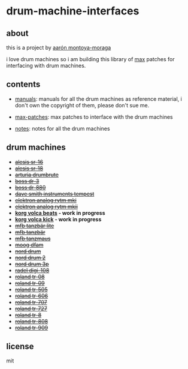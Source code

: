 # drum-machine-interfaces

## about

this is a project by [aarón montoya-moraga](http://montoyamoraga.io/)

i love drum machines so i am building this library of [max](https://en.wikipedia.org/wiki/Max_(software)) patches for interfacing with drum machines.

## contents

* [manuals](https://github.com/montoyamoraga/drum-machine-interfaces/tree/master/manuals): manuals for all the drum machines as reference material, i don't own the copyright of them, please don't sue me.

* [max-patches](https://github.com/montoyamoraga/drum-machine-interfaces/tree/master/patches): max patches to interface with the drum machines

* [notes](https://github.com/montoyamoraga/drum-machine-interfaces/tree/master/notes): notes for all the drum machines

## drum machines

* ~~[alesis sr-16](https://github.com/montoyamoraga/drum-machine-interfaces/blob/master/notes/alesis-sr-16.md)~~
* ~~[alesis sr-18](https://github.com/montoyamoraga/drum-machine-interfaces/blob/master/notes/alesis-sr-18.md)~~
* ~~[arturia drumbrute](https://github.com/montoyamoraga/drum-machine-interfaces/blob/master/notes/arturia-drumbrute.md)~~
* ~~[boss dr-3](https://github.com/montoyamoraga/drum-machine-interfaces/blob/master/notes/boss-dr-3.md)~~
* ~~[boss dr-880](https://github.com/montoyamoraga/drum-machine-interfaces/blob/master/notes/boss-dr-880.md)~~
* ~~[dave smith instruments tempest](https://github.com/montoyamoraga/drum-machine-interfaces/blob/master/notes/dave-smith-instruments-tempest.md)~~
* ~~[elektron analog rytm mki](https://github.com/montoyamoraga/drum-machine-interfaces/blob/master/notes/elektron-analog-rytm-mki.md)~~
* ~~[elektron analog rytm mkii](https://github.com/montoyamoraga/drum-machine-interfaces/blob/master/notes/elektron-analog-rytm-mkii.md)~~
* **[korg volca beats](https://github.com/montoyamoraga/drum-machine-interfaces/blob/master/notes/korga-volca-beats.md) - work in progress**
* **[korg volca kick](https://github.com/montoyamoraga/drum-machine-interfaces/blob/master/notes/korga-volca-kick.md) - work in progress**
* ~~[mfb tanzbär lite](https://github.com/montoyamoraga/drum-machine-interfaces/blob/master/notes/mfb-tanzbar-lite.md)~~
* ~~[mfb tanzbär](https://github.com/montoyamoraga/drum-machine-interfaces/blob/master/notes/mfb-tanzbar.md)~~
* ~~[mfb tanzmaus](https://github.com/montoyamoraga/drum-machine-interfaces/blob/master/notes/mfb-tanzmaus.md)~~
* ~~[moog dfam](https://github.com/montoyamoraga/drum-machine-interfaces/blob/master/notes/moog-dfam.md)~~
* ~~[nord drum](https://github.com/montoyamoraga/drum-machine-interfaces/blob/master/notes/nord-drum.md)~~
* ~~[nord drum 2](https://github.com/montoyamoraga/drum-machine-interfaces/blob/master/notes/nord-drum-2.md)~~
* ~~[nord drum 3p](https://github.com/montoyamoraga/drum-machine-interfaces/blob/master/notes/nord-drum-3p.md)~~
* ~~[radel digi-108](https://github.com/montoyamoraga/drum-machine-interfaces/blob/master/notes/radel-digi-108.md)~~
* ~~[roland tr-08](https://github.com/montoyamoraga/drum-machine-interfaces/blob/master/notes/roland-tr-08.md)~~
* ~~[roland tr-09](https://github.com/montoyamoraga/drum-machine-interfaces/blob/master/notes/roland-tr-09.md)~~
* ~~[roland tr-505](https://github.com/montoyamoraga/drum-machine-interfaces/blob/master/notes/roland-tr-505.md)~~
* ~~[roland tr-606](https://github.com/montoyamoraga/drum-machine-interfaces/blob/master/notes/roland-tr-606.md)~~
* ~~[roland tr-707](https://github.com/montoyamoraga/drum-machine-interfaces/blob/master/notes/roland-tr-707.md)~~
* ~~[roland tr-727](https://github.com/montoyamoraga/drum-machine-interfaces/blob/master/notes/roland-tr-727.md)~~
* ~~[roland tr-8](https://github.com/montoyamoraga/drum-machine-interfaces/blob/master/notes/roland-tr-8.md)~~
* ~~[roland tr-808](https://github.com/montoyamoraga/drum-machine-interfaces/blob/master/notes/roland-tr-808.md)~~
* ~~[roland tr-909](https://github.com/montoyamoraga/drum-machine-interfaces/blob/master/notes/roland-tr-909.md)~~

## license

mit
